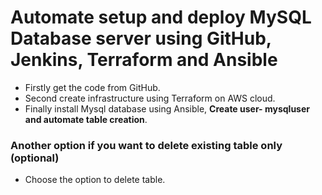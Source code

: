 # Automate setup and deploy MySQL Database server using GitHub, Jenkins, Terraform and Ansible

* Firstly get the code from GitHub.
* Second create infrastructure using Terraform on AWS cloud.
* Finally install Mysql database using Ansible, **Create user- mysqluser and automate table creation**.

### Another option if you want to delete existing table only (optional)
* Choose the option to delete table.
